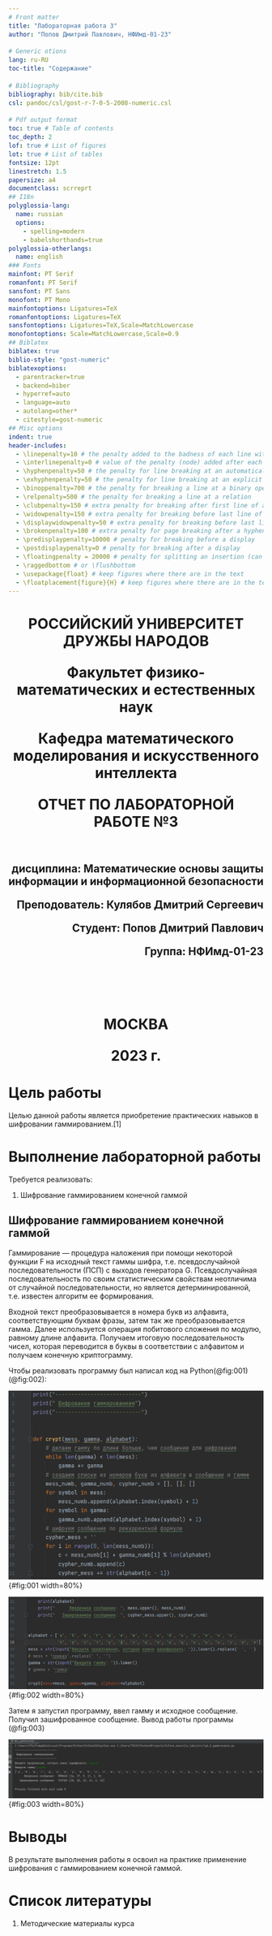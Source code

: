 ```yaml
---
# Front matter
title: "Лабораторная работа 3"
author: "Попов Дмитрий Павлович, НФИмд-01-23"

# Generic otions
lang: ru-RU
toc-title: "Содержание"

# Bibliography
bibliography: bib/cite.bib
csl: pandoc/csl/gost-r-7-0-5-2008-numeric.csl

# Pdf output format
toc: true # Table of contents
toc_depth: 2
lof: true # List of figures
lot: true # List of tables
fontsize: 12pt
linestretch: 1.5
papersize: a4
documentclass: scrreprt
## I18n
polyglossia-lang:
  name: russian
  options:
	- spelling=modern
	- babelshorthands=true
polyglossia-otherlangs:
  name: english
### Fonts
mainfont: PT Serif
romanfont: PT Serif
sansfont: PT Sans
monofont: PT Mono
mainfontoptions: Ligatures=TeX
romanfontoptions: Ligatures=TeX
sansfontoptions: Ligatures=TeX,Scale=MatchLowercase
monofontoptions: Scale=MatchLowercase,Scale=0.9
## Biblatex
biblatex: true
biblio-style: "gost-numeric"
biblatexoptions:
  - parentracker=true
  - backend=biber
  - hyperref=auto
  - language=auto
  - autolang=other*
  - citestyle=gost-numeric
## Misc options
indent: true
header-includes:
  - \linepenalty=10 # the penalty added to the badness of each line within a paragraph (no associated penalty node) Increasing the value makes tex try to have fewer lines in the paragraph.
  - \interlinepenalty=0 # value of the penalty (node) added after each line of a paragraph.
  - \hyphenpenalty=50 # the penalty for line breaking at an automatically inserted hyphen
  - \exhyphenpenalty=50 # the penalty for line breaking at an explicit hyphen
  - \binoppenalty=700 # the penalty for breaking a line at a binary operator
  - \relpenalty=500 # the penalty for breaking a line at a relation
  - \clubpenalty=150 # extra penalty for breaking after first line of a paragraph
  - \widowpenalty=150 # extra penalty for breaking before last line of a paragraph
  - \displaywidowpenalty=50 # extra penalty for breaking before last line before a display math
  - \brokenpenalty=100 # extra penalty for page breaking after a hyphenated line
  - \predisplaypenalty=10000 # penalty for breaking before a display
  - \postdisplaypenalty=0 # penalty for breaking after a display
  - \floatingpenalty = 20000 # penalty for splitting an insertion (can only be split footnote in standard LaTeX)
  - \raggedbottom # or \flushbottom
  - \usepackage{float} # keep figures where there are in the text
  - \floatplacement{figure}{H} # keep figures where there are in the text
---
```


<h1 align="center">
<p>РОССИЙСКИЙ УНИВЕРСИТЕТ ДРУЖБЫ НАРОДОВ 
<p>Факультет физико-математических и естественных наук  
<p>Кафедра математического моделирования и искусственного интеллекта
<p>ОТЧЕТ ПО ЛАБОРАТОРНОЙ РАБОТЕ №3
<br></br>
<h2 align="right">
<p>дисциплина: Математические основы защиты информации и информационной безопасности
<p>Преподователь: Кулябов Дмитрий Сергеевич
<p>Студент: Попов Дмитрий Павлович
<p>Группа: НФИмд-01-23
<br></br>
<br></br>
<h1 align="center">
<p>МОСКВА
<p>2023 г.
</h1>

# Цель работы

Целью данной работы является приобретение практических навыков в шифровании гаммированием.[1]

# Выполнение лабораторной работы

Требуется реализовать:

1. Шифрование гаммированием конечной гаммой


## Шифрование гаммированием конечной гаммой

Гаммирование — процедура наложения при помощи некоторой функции F на
исходный текст гаммы шифра, т.е. псевдослучайной последовательности (ПСП) с
выходов генератора G. Псевдослучайная последовательность по своим
статистическим свойствам неотличима от случайной последовательности, но
является детерминированной, т.е. известен алгоритм ее формирования. 

Входной текст преобразовывается в номера букв из алфавита, соответствующим буквам фразы, затем так же преобразовывается гамма. Далее используется операция побитового сложения по модулю, равному длине алфавита. Получаем итоговую последовательность чисел, которая переводится в буквы в соответствии с алфавитом и получаем конечную криптограмму.

Чтобы реализовать программу был написал код на Python(@fig:001)(@fig:002):

![gamma1](screenshots/img1.png){#fig:001 width=80%}

![gamma2](screenshots/img2.png){#fig:002 width=80%}

Затем я запустил программу, ввел гамму и исходное сообщение. Получил зашифрованное сообщение.
Вывод работы программы (@fig:003)

![gamma_out](screenshots/img3.png){#fig:003 width=80%}



# Выводы

В результате выполнения работы я освоил на практике применение шифрования с гаммированием конечной гаммой.

# Список литературы

1. Методические материалы курса
